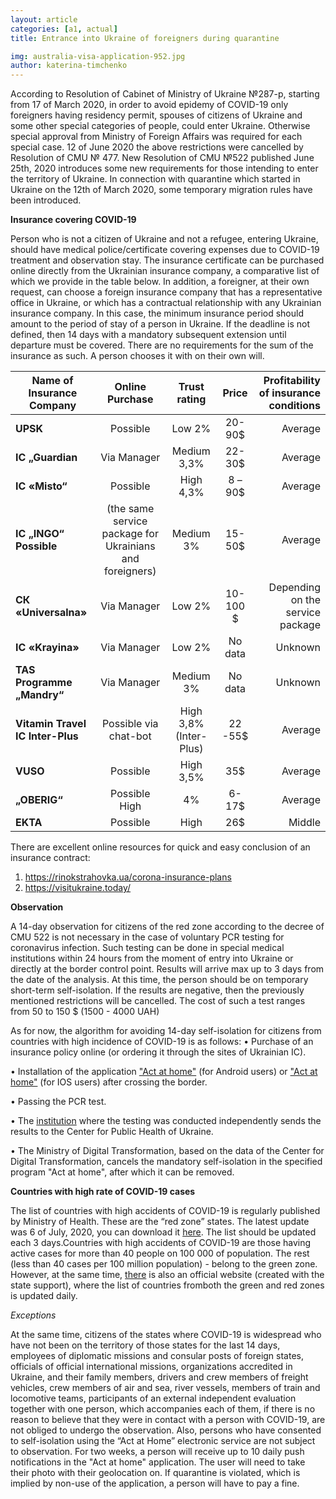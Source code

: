 ```yaml
---
layout: article
categories: [a1, actual]
title: Entrance into Ukraine of foreigners during quarantine   

img: australia-visa-application-952.jpg
author: katerina-timchenko
---
```


According to Resolution of Cabinet of Ministry of Ukraine №287-p, starting from 17 of March 2020, in order to avoid epidemy of COVID-19 only foreigners having residency
permit, spouses of citizens of Ukraine and some other special categories of people, could enter Ukraine. Otherwise special approval from Ministry of Foreign Affairs was
required for each special case.
12 of June 2020 the above restrictions were cancelled by Resolution of CMU № 477. New Resolution of CMU №522 published June 25th, 2020 introduces some new requirements 
for those intending to enter the territory of Ukraine. In connection with quarantine which started in Ukraine on the 12th of March 2020, some temporary migration rules have 
been introduced. 

**Insurance covering COVID-19**

Person who is not a citizen of Ukraine and not a refugee, entering Ukraine, should have medical police/certificate covering expenses due to COVID-19 treatment and observation stay.
The insurance certificate can be purchased online directly from the Ukrainian insurance company, a comparative list of which we provide in the table below. In addition,
a foreigner, at their own request, can choose a foreign insurance company that has a representative office in Ukraine, or which has a contractual relationship with any 
Ukrainian insurance company.
In this case, the minimum insurance period should amount to the period of stay of a person in Ukraine. If the deadline is not defined, then 14 days with a mandatory 
subsequent extension until departure must be covered. There are no requirements for the sum of the insurance as such. A person chooses it with on their own will.


|Name of Insurance Company|Online Purchase|Trust rating| Price|Profitability of insurance conditions|
|----------|:--:|:-----:|:--:|-------:|
| **UPSK**   | Possible  |Low 2%        |20-90$ | Average  |
| **IC „Guardian**  |	Via Manager	|Medium 3,3%	|22-30$ |Average|
| **IC «Misto“**  | Possible  |  High 4,3% |8 – 90$|Average|
|**IC „INGO“	Possible**| (the same service package for Ukrainians and foreigners)|	Medium 3%|	15-50$|Average|
|**СК «Universalna»**|	Via Manager	|Low 2%	| 10-100 $|	Depending on the service package|
| **IC «Krayina»**|	Via Manager	| Low 2%|	No data	|Unknown|
|**TAS Programme „Mandry“**	| Via Manager|	Medium 3%	|No data	|Unknown|
|**Vitamin  Travel  IC Inter-Plus**	| Possible via chat-bot|	High 3,8% (Inter-Plus)|	22 -55$ |	Average|
**VUSO**	|Possible	|High 3,5%	|35$|	Average|
**„OBERIG“**	|Possible	High| 4%	|6-17$|	Average|
**EKTA**	|Possible	|High|	26$|	Middle|


There are excellent online resources for quick and easy conclusion of an insurance contract:
1. https://rinokstrahovka.ua/corona-insurance-plans 
2. https://visitukraine.today/

**Observation**

A 14-day observation for citizens of the red zone according to the decree of CMU 522 is not necessary in the case of voluntary PCR testing for coronavirus infection. 
Such testing can be done in special medical institutions within 24 hours from the moment of entry into Ukraine or directly at the border control point. Results will 
arrive max up to 3 days from the date of the analysis. At this time, the person should be on temporary short-term self-isolation. If the results are negative, then the
previously mentioned restrictions will be cancelled. The cost of such a test ranges from 50 to 150 $ (1500 - 4000 UAH)

As for now, the algorithm for avoiding 14-day self-isolation for citizens from countries with high incidence of COVID-19 is as follows:
 • Purchase of an insurance policy online (or ordering it through the sites of Ukrainian IC).
 
 • Installation of the application ["Act at home"](https://play.google.com/store/apps/details?id=ua.gov.diia.quarantine&hl=ru) (for Android users) or 
 ["Act at home"](https://apps.apple.com/us/app/%D0%B4%D1%96%D0%B9-%D0%B2%D0%B4%D0%BE%D0%BC%D0%B0/id1504695512)  (for IOS users) after crossing the border. 
 
 • Passing the PCR test.
 
 • The [institution](https://moz.gov.ua/article/health/algoritm-pripinennja-samoizoljacii-dlja-osib-scho-peretnuli-derzhavnij-kordo) where the testing was conducted
 independently sends the results to the Center for Public Health of Ukraine.
 
 • The Ministry of Digital Transformation, based on the data of the Center for Digital Transformation, cancels the mandatory self-isolation in the specified program 
 "Act at home", after which it can be removed. 
 
**Countries with high rate of COVID-19 cases**

The list of countries with high accidents of COVID-19 is regularly published by Ministry of Health. These are the “red zone” states. The latest update was 6 of July,
2020, you can download it [here](https://moz.gov.ua/article/health/informacija-schodo-kilkosti-aktivnih-vipadkiv-covid-19-na-100-tis-naselennja-stanom). The list should
be updated each 3 days.Countries with high accidents of COVID-19 are those having active cases for more than 40 people on 100 000 of population.  The rest (less than 40 
cases per 100 million population) - belong to the green zone. However, at the same time, [there](https://visitukraine.today/ua) is also an official website (created with 
the state support), where the list of countries fromboth the green and red zones is updated daily. 
 
*Exceptions*

At the same time, citizens of the states where COVID-19 is widespread who have not been on the territory of those states for the last 14 days, employees of diplomatic
missions and consular posts of foreign states, officials of official international missions, organizations accredited in Ukraine, and their family members, drivers and 
crew members of freight vehicles, crew members of air and sea, river vessels, members of train and locomotive teams, participants of an external independent evaluation 
together with one person, which accompanies each of them, if there is no reason to believe that they were in contact with a person with COVID-19, are not obliged to undergo 
the observation.
Also, persons who have consented to self-isolation using the “Act at Home” electronic service are not subject to observation. For two weeks, a person will receive up to 
10 daily push notifications in the "Act at home" application. The user will need to take their photo with their geolocation on. If quarantine is violated, which is implied 
by non-use of the application, a person will have to pay a fine.
 
